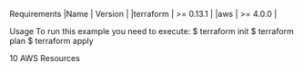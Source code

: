 
Requirements
|Name	   |  Version   |
|terraform |  >= 0.13.1 |
|aws	   |  >= 4.0.0  |

Usage
To run this example you need to execute:
$ terraform init
$ terraform plan
$ terraform apply


10 AWS Resources 
